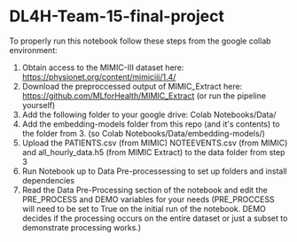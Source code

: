 # DL4H-Team-15-final-project

To properly run this notebook follow these steps from the google collab environment:
 1. Obtain access to the MIMIC-III dataset here: https://physionet.org/content/mimiciii/1.4/
 2. Download the preproccessed output of MIMIC_Extract here: https://github.com/MLforHealth/MIMIC_Extract (or run the pipeline yourself)
 3. Add the following folder to your google drive: Colab Notebooks/Data/
 4. Add the embedding-models folder from this repo (and it's contents) to the folder from 3. (so Colab Notebooks/Data/embedding-models/)
 5. Upload the PATIENTS.csv (from MIMIC) NOTEEVENTS.csv (from  MIMIC) and all_hourly_data.h5 (from MIMIC Extract) to the data folder from step 3
 6. Run Notebook up to Data Pre-processessing to set up folders and install dependencies
 7. Read the Data Pre-Processing section of the notebook and edit the PRE_PROCESS and DEMO variables for your needs (PRE_PROCCESS will need to be set to True on the initial run of the notebook. DEMO decides if the processing occurs on the entire dataset or just a subset to demonstrate processing works.)
